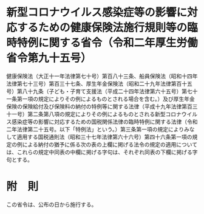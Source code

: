 # 新型コロナウイルス感染症等の影響に対応するための健康保険法施行規則等の臨時特例に関する省令（令和二年厚生労働省令第九十五号）
健康保険法（大正十一年法律第七十号）第百八十三条、船員保険法（昭和十四年法律第七十三号）第百三十七条、厚生年金保険法（昭和二十九年法律第百十五号）第八十九条（子ども・子育て支援法（平成二十四年法律第六十五号）第七十一条第一項の規定によりその例によるものとされる場合を含む。）及び厚生年金保険の保険給付及び保険料の納付の特例等に関する法律（平成十九年法律第百三十一号）第二条第八項の規定によりその例によるものとされる新型コロナウイルス感染症等の影響に対応するための国税関係法律の臨時特例に関する法律（令和二年法律第二十五号。以下「特例法」という。）第三条第一項の規定によりみなして適用する国税通則法（昭和三十七年法律第六十六号）第四十六条第一項の規定の例による納付の猶予に係る次の表の上欄に掲げる法令の規定の適用については、これらの規定中同表の中欄に掲げる字句は、それぞれ同表の下欄に掲げる字句とする。
# 附　則
この省令は、公布の日から施行する。
